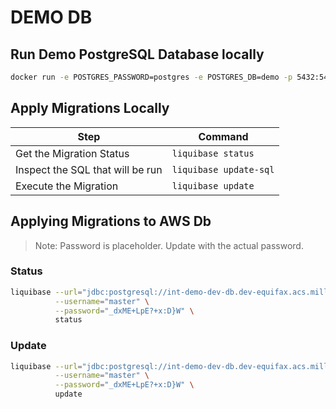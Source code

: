 # DEMO DB

## Run Demo PostgreSQL Database locally

```bash
docker run -e POSTGRES_PASSWORD=postgres -e POSTGRES_DB=demo -p 5432:5432 -d postgres:16.3
```

## Apply Migrations Locally

| Step                             | Command                |
|----------------------------------|------------------------|
| Get the Migration Status         | `liquibase status`     |
| Inspect the SQL that will be run | `liquibase update-sql` |
| Execute the Migration            | `liquibase update`     |

## Applying Migrations to AWS Db

> Note: Password is placeholder. Update with the actual password.

### Status

```bash
liquibase --url="jdbc:postgresql://int-demo-dev-db.dev-equifax.acs.millimanintelliscript.com:5432/demo" \
          --username="master" \
          --password="_dxME+LpE?+x:D}W" \
          status
```

### Update

```bash
liquibase --url="jdbc:postgresql://int-demo-dev-db.dev-equifax.acs.millimanintelliscript.com:5432/demo" \
          --username="master" \
          --password="_dxME+LpE?+x:D}W" \
          update
```

